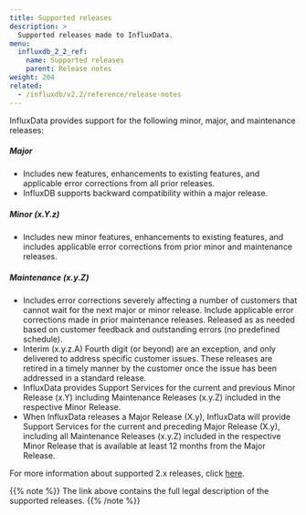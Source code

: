 ```yaml
---
title: Supported releases 
description: >
  Supported releases made to InfluxData. 
menu:
  influxdb_2_2_ref:
    name: Supported releases 
    parent: Release notes
weight: 204
related:
  - /influxdb/v2.2/reference/release-notes
---
```


InfluxData provides support for the following minor, major, and maintenance releases: 

##### Major

- Includes new features, enhancements to existing features, and applicable error corrections from all prior releases.
- InfluxDB supports backward compatibility within a major release.

##### Minor (x.Y.z) 

- Includes new minor features, enhancements to existing features, and includes applicable error corrections from prior minor and maintenance releases. 

##### Maintenance (x.y.Z) 

- Includes error corrections severely affecting a number of customers that cannot wait for the next major or minor release. Include applicable error corrections made in prior maintenance releases. Released as as needed based on customer feedback and outstanding errors (no predefined schedule).
- Interim (x.y.z.A) Fourth digit (or beyond) are an exception, and only delivered to address specific customer issues. These releases are retired in a timely manner by the customer once the issue has been addressed in a standard release.
- InfluxData provides Support Services for the current and previous Minor Release (x.Y) including Maintenance Releases (x.y.Z) included in the respective Minor Release. 
- When InfluxData releases a Major Release (X.y), InfluxData will provide Support Services for the current and preceding Major Release (X.y), including all Maintenance Releases (x.y.Z) included in the respective Minor Release that is available at least 12 months from the Major Release. 

For more information about supported 2.x releases, click [here](https://www.influxdata.com/legal/support-policy/).

{{% note %}}
The link above contains the full legal description of the supported releases. 
{{% /note %}}